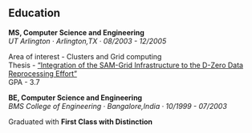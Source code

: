 ## Education

**MS, Computer Science and Engineering** \
*UT Arlington &middot; Arlington,TX &middot; 08/2003 - 12/2005*

Area of interest - Clusters and Grid computing \
Thesis - [“Integration of the SAM-Grid Infrastructure to the D-Zero Data Reprocessing Effort”](https://www-d0.fnal.gov/computing/grid/papers/Thesis-A.Rajendra.pdf) \
GPA - 3.7

**BE, Computer Science and Engineering** \
*BMS College of Engineering &middot; Bangalore,India &middot; 10/1999 - 07/2003*

Graduated with **First Class with Distinction**

